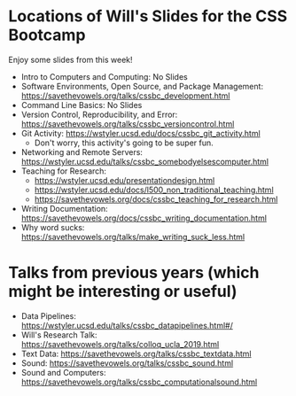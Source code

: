 # Locations of Will's Slides for the CSS Bootcamp

Enjoy some slides from this week!

- Intro to Computers and Computing: No Slides
- Software Environments, Open Source, and Package Management: <https://savethevowels.org/talks/cssbc_development.html>
- Command Line Basics: No Slides
- Version Control, Reproducibility, and Error: <https://savethevowels.org/talks/cssbc_versioncontrol.html>
- Git Activity: <https://wstyler.ucsd.edu/docs/cssbc_git_activity.html>
    - Don't worry, this activity's going to be super fun.
- Networking and Remote Servers: <https://wstyler.ucsd.edu/talks/cssbc_somebodyelsescomputer.html>
- Teaching for Research:
    - <https://wstyler.ucsd.edu/presentationdesign.html>
    - <https://wstyler.ucsd.edu/docs/l500_non_traditional_teaching.html>
    - <https://savethevowels.org/docs/cssbc_teaching_for_research.html>
- Writing Documentation: <https://savethevowels.org/docs/cssbc_writing_documentation.html>
- Why word sucks: <https://savethevowels.org/talks/make_writing_suck_less.html>

# Talks from previous years (which might be interesting or useful)

- Data Pipelines: <https://wstyler.ucsd.edu/talks/cssbc_datapipelines.html#/>
- Will's Research Talk: <https://savethevowels.org/talks/colloq_ucla_2019.html>
- Text Data: <https://savethevowels.org/talks/cssbc_textdata.html>
- Sound: <https://savethevowels.org/talks/cssbc_sound.html>
- Sound and Computers: <https://savethevowels.org/talks/cssbc_computationalsound.html>
